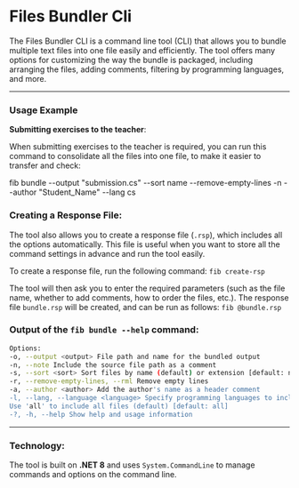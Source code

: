 # Files Bundler Cli

The Files Bundler CLI is a command line tool (CLI) that allows you to bundle multiple text files into one file easily and efficiently. The tool offers many options for customizing the way the bundle is packaged, including arranging the files, adding comments, filtering by programming languages, and more.

----
### Usage Example

**Submitting exercises to the teacher**:

When submitting exercises to the teacher is required, you can run this command to consolidate all the files into one file, to make it easier to transfer and check:

fib bundle --output "submission.cs" --sort name --remove-empty-lines -n --author "Student_Name" --lang cs
### Creating a Response File:

The tool also allows you to create a response file (`.rsp`), which includes all the options automatically. This file is useful when you want to store all the command settings in advance and run the tool easily.

To create a response file, run the following command: `fib create-rsp`

The tool will then ask you to enter the required parameters (such as the file name, whether to add comments, how to order the files, etc.). The response file `bundle.rsp` will be created, and can be run as follows: `fib @bundle.rsp`

### Output of the `fib bundle --help` command:
```bash
Options:
-o, --output <output> File path and name for the bundled output
-n, --note Include the source file path as a comment
-s, --sort <sort> Sort files by name (default) or extension [default: name]
-r, --remove-empty-lines, --rml Remove empty lines
-a, --author <author> Add the author's name as a header comment
-l, --lang, --language <language> Specify programming languages ​​to include.
Use 'all' to include all files (default) [default: all]
-?, -h, --help Show help and usage information
```
----
### Technology:

The tool is built on **.NET 8** and uses `System.CommandLine` to manage commands and options on the command line.
